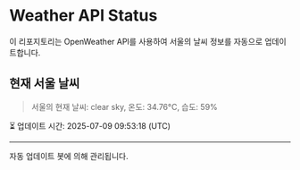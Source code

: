 
# Weather API Status

이 리포지토리는 OpenWeather API를 사용하여 서울의 날씨 정보를 자동으로 업데이트합니다.

## 현재 서울 날씨
> 서울의 현재 날씨: clear sky, 온도: 34.76°C, 습도: 59%

⏳ 업데이트 시간: 2025-07-09 09:53:18 (UTC)

---
자동 업데이트 봇에 의해 관리됩니다.
